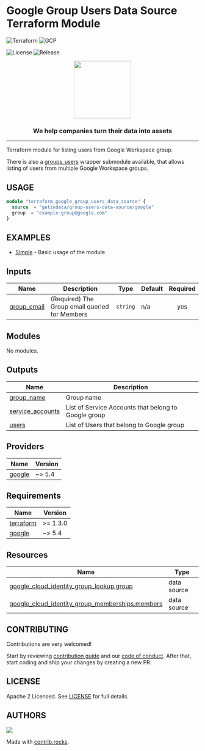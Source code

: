 # Google Group Users Data Source Terraform Module

![Terraform](https://img.shields.io/badge/terraform-%235835CC.svg?style=for-the-badge&logo=terraform&logoColor=white)
![GCP](https://img.shields.io/badge/GoogleCloud-%234285F4.svg?style=for-the-badge&logo=google-cloud&logoColor=white)

<!--- Replace repository name -->
![License](https://badgen.net/github/license/getindata/terraform-google-group-users-data-source/)
![Release](https://badgen.net/github/release/getindata/terraform-google-group-users-data-source/)

<p align="center">
  <img height="150" src="https://getindata.com/img/logo.svg">
  <h3 align="center">We help companies turn their data into assets</h3>
</p>

---
Terraform module for listing users from Google Workspace group.

There is also a [groups_users](modules/groups-users/) wrapper submodule available, that allows listing of users from multiple Google Workspace groups.

## USAGE

```terraform
module "terraform_google_group_users_data_source" {
  source  = "getindata/group-users-data-source/google"
  group  = "example-group@google.com"
}
```

## EXAMPLES

- [Simple](examples/simple) - Basic usage of the module

<!-- BEGIN_TF_DOCS -->




## Inputs

| Name | Description | Type | Default | Required |
|------|-------------|------|---------|:--------:|
| <a name="input_group_email"></a> [group\_email](#input\_group\_email) | (Required) The Group email queried for Members | `string` | n/a | yes |

## Modules

No modules.

## Outputs

| Name | Description |
|------|-------------|
| <a name="output_group_name"></a> [group\_name](#output\_group\_name) | Group name |
| <a name="output_service_accounts"></a> [service\_accounts](#output\_service\_accounts) | List of Service Accounts that belong to Google group |
| <a name="output_users"></a> [users](#output\_users) | List of Users that belong to Google group |

## Providers

| Name | Version |
|------|---------|
| <a name="provider_google"></a> [google](#provider\_google) | ~> 5.4 |

## Requirements

| Name | Version |
|------|---------|
| <a name="requirement_terraform"></a> [terraform](#requirement\_terraform) | >= 1.3.0 |
| <a name="requirement_google"></a> [google](#requirement\_google) | ~> 5.4 |

## Resources

| Name | Type |
|------|------|
| [google_cloud_identity_group_lookup.group](https://registry.terraform.io/providers/hashicorp/google/latest/docs/data-sources/cloud_identity_group_lookup) | data source |
| [google_cloud_identity_group_memberships.members](https://registry.terraform.io/providers/hashicorp/google/latest/docs/data-sources/cloud_identity_group_memberships) | data source |
<!-- END_TF_DOCS -->

## CONTRIBUTING

Contributions are very welcomed!

Start by reviewing [contribution guide](CONTRIBUTING.md) and our [code of conduct](CODE_OF_CONDUCT.md). After that, start coding and ship your changes by creating a new PR.

## LICENSE

Apache 2 Licensed. See [LICENSE](LICENSE) for full details.

## AUTHORS

<!--- Replace repository name -->
<a href="https://github.com/getindata/terraform-google-group-users-data-source/graphs/contributors">
  <img src="https://contrib.rocks/image?repo=getindata/terraform-module-template" />
</a>

Made with [contrib.rocks](https://contrib.rocks).
